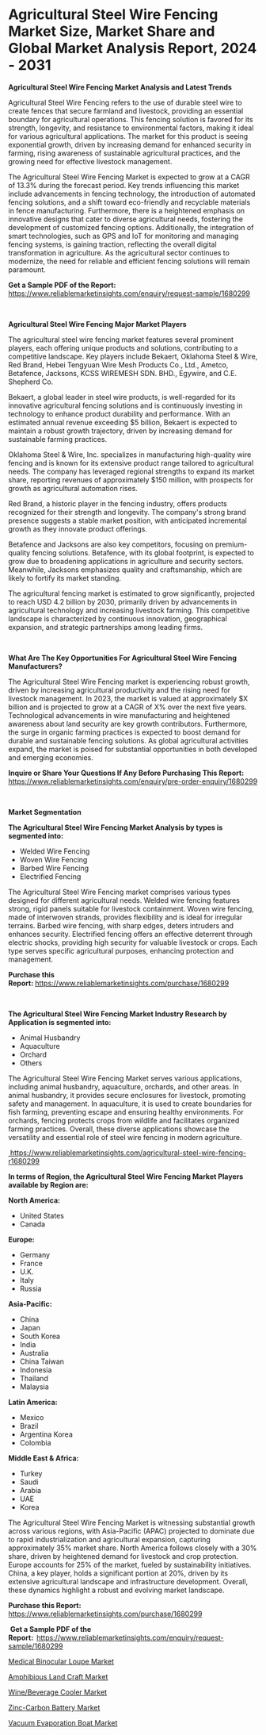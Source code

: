 <p><h1>Agricultural Steel Wire Fencing Market Size, Market Share and Global Market Analysis Report, 2024 - 2031</h1></p><p><strong>Agricultural Steel Wire Fencing Market Analysis and Latest Trends</strong></p>
<p><p>Agricultural Steel Wire Fencing refers to the use of durable steel wire to create fences that secure farmland and livestock, providing an essential boundary for agricultural operations. This fencing solution is favored for its strength, longevity, and resistance to environmental factors, making it ideal for various agricultural applications. The market for this product is seeing exponential growth, driven by increasing demand for enhanced security in farming, rising awareness of sustainable agricultural practices, and the growing need for effective livestock management.</p><p>The Agricultural Steel Wire Fencing Market is expected to grow at a CAGR of 13.3% during the forecast period. Key trends influencing this market include advancements in fencing technology, the introduction of automated fencing solutions, and a shift toward eco-friendly and recyclable materials in fence manufacturing. Furthermore, there is a heightened emphasis on innovative designs that cater to diverse agricultural needs, fostering the development of customized fencing options. Additionally, the integration of smart technologies, such as GPS and IoT for monitoring and managing fencing systems, is gaining traction, reflecting the overall digital transformation in agriculture. As the agricultural sector continues to modernize, the need for reliable and efficient fencing solutions will remain paramount.</p></p>
<p><strong>Get a Sample PDF of the Report:&nbsp;</strong> <a href="https://www.reliablemarketinsights.com/enquiry/request-sample/1680299?utm_campaign=1619&utm_medium=2&utm_source=Github&utm_content=ia&utm_term=14102024&utm_id=agricultural-steel-wire-fencing">https://www.reliablemarketinsights.com/enquiry/request-sample/1680299</a></p>
<p>&nbsp;</p>
<p><strong>Agricultural Steel Wire Fencing Major Market Players</strong></p>
<p><p>The agricultural steel wire fencing market features several prominent players, each offering unique products and solutions, contributing to a competitive landscape. Key players include Bekaert, Oklahoma Steel & Wire, Red Brand, Hebei Tengyuan Wire Mesh Products Co., Ltd., Ametco, Betafence, Jacksons, KCSS WIREMESH SDN. BHD., Egywire, and C.E. Shepherd Co.</p><p>Bekaert, a global leader in steel wire products, is well-regarded for its innovative agricultural fencing solutions and is continuously investing in technology to enhance product durability and performance. With an estimated annual revenue exceeding $5 billion, Bekaert is expected to maintain a robust growth trajectory, driven by increasing demand for sustainable farming practices.</p><p>Oklahoma Steel & Wire, Inc. specializes in manufacturing high-quality wire fencing and is known for its extensive product range tailored to agricultural needs. The company has leveraged regional strengths to expand its market share, reporting revenues of approximately $150 million, with prospects for growth as agricultural automation rises.</p><p>Red Brand, a historic player in the fencing industry, offers products recognized for their strength and longevity. The company's strong brand presence suggests a stable market position, with anticipated incremental growth as they innovate product offerings.</p><p>Betafence and Jacksons are also key competitors, focusing on premium-quality fencing solutions. Betafence, with its global footprint, is expected to grow due to broadening applications in agriculture and security sectors. Meanwhile, Jacksons emphasizes quality and craftsmanship, which are likely to fortify its market standing.</p><p>The agricultural fencing market is estimated to grow significantly, projected to reach USD 4.2 billion by 2030, primarily driven by advancements in agricultural technology and increasing livestock farming. This competitive landscape is characterized by continuous innovation, geographical expansion, and strategic partnerships among leading firms.</p></p>
<p>&nbsp;</p>
<p><strong>What Are The Key Opportunities For Agricultural Steel Wire Fencing Manufacturers?</strong></p>
<p><p>The Agricultural Steel Wire Fencing market is experiencing robust growth, driven by increasing agricultural productivity and the rising need for livestock management. In 2023, the market is valued at approximately $X billion and is projected to grow at a CAGR of X% over the next five years. Technological advancements in wire manufacturing and heightened awareness about land security are key growth contributors. Furthermore, the surge in organic farming practices is expected to boost demand for durable and sustainable fencing solutions. As global agricultural activities expand, the market is poised for substantial opportunities in both developed and emerging economies.</p></p>
<p><strong>Inquire or Share Your Questions If Any Before Purchasing This Report:</strong> <a href="https://www.reliablemarketinsights.com/enquiry/pre-order-enquiry/1680299?utm_campaign=1619&utm_medium=2&utm_source=Github&utm_content=ia&utm_term=14102024&utm_id=agricultural-steel-wire-fencing">https://www.reliablemarketinsights.com/enquiry/pre-order-enquiry/1680299</a></p>
<p>&nbsp;</p>
<p><strong>Market Segmentation</strong></p>
<p><strong>The Agricultural Steel Wire Fencing Market Analysis by types is segmented into:</strong></p>
<p><ul><li>Welded Wire Fencing</li><li>Woven Wire Fencing</li><li>Barbed Wire Fencing</li><li>Electrified Fencing</li></ul></p>
<p><p>The Agricultural Steel Wire Fencing market comprises various types designed for different agricultural needs. Welded wire fencing features strong, rigid panels suitable for livestock containment. Woven wire fencing, made of interwoven strands, provides flexibility and is ideal for irregular terrains. Barbed wire fencing, with sharp edges, deters intruders and enhances security. Electrified fencing offers an effective deterrent through electric shocks, providing high security for valuable livestock or crops. Each type serves specific agricultural purposes, enhancing protection and management.</p></p>
<p><strong>Purchase this Report:&nbsp;</strong><a href="https://www.reliablemarketinsights.com/purchase/1680299?utm_campaign=1619&utm_medium=2&utm_source=Github&utm_content=ia&utm_term=14102024&utm_id=agricultural-steel-wire-fencing">https://www.reliablemarketinsights.com/purchase/1680299</a></p>
<p>&nbsp;</p>
<p><strong>The Agricultural Steel Wire Fencing Market Industry Research by Application is segmented into:</strong></p>
<p><ul><li>Animal Husbandry</li><li>Aquaculture</li><li>Orchard</li><li>Others</li></ul></p>
<p><p>The Agricultural Steel Wire Fencing Market serves various applications, including animal husbandry, aquaculture, orchards, and other areas. In animal husbandry, it provides secure enclosures for livestock, promoting safety and management. In aquaculture, it is used to create boundaries for fish farming, preventing escape and ensuring healthy environments. For orchards, fencing protects crops from wildlife and facilitates organized farming practices. Overall, these diverse applications showcase the versatility and essential role of steel wire fencing in modern agriculture.</p></p>
<p><a href="https://www.reliablemarketinsights.com/agricultural-steel-wire-fencing-r1680299?utm_campaign=1619&utm_medium=2&utm_source=Github&utm_content=ia&utm_term=14102024&utm_id=agricultural-steel-wire-fencing">&nbsp;https://www.reliablemarketinsights.com/agricultural-steel-wire-fencing-r1680299</a></p>
<p><strong>In terms of Region, the Agricultural Steel Wire Fencing Market Players available by Region are:</strong></p>
<p>
    <p> <strong> North America: </strong>
        <ul>
            <li>United States</li>
            <li>Canada</li>
        </ul>
        </p> 
    <p> <strong> Europe: </strong>
        <ul>
            <li>Germany</li>
            <li>France</li>
            <li>U.K.</li>
            <li>Italy</li>
            <li>Russia</li>
        </ul>
        </p> 
    <p> <strong> Asia-Pacific: </strong>
        <ul>
            <li>China</li>
            <li>Japan</li>
            <li>South Korea</li>
            <li>India</li>
            <li>Australia</li>
            <li>China Taiwan</li>
            <li>Indonesia</li>
            <li>Thailand</li>
            <li>Malaysia</li>
        </ul>
        </p> 
    <p> <strong> Latin America: </strong>
        <ul>
            <li>Mexico</li>
            <li>Brazil</li>
            <li>Argentina Korea</li>
            <li>Colombia</li>
        </ul>
        </p> 
    <p> <strong> Middle East & Africa: </strong>
        <ul>
            <li>Turkey</li>
            <li>Saudi</li>
            <li>Arabia</li>
            <li>UAE</li>
            <li>Korea</li>
        </ul>
    </p>
    </p>
<p><p>The Agricultural Steel Wire Fencing Market is witnessing substantial growth across various regions, with Asia-Pacific (APAC) projected to dominate due to rapid industrialization and agricultural expansion, capturing approximately 35% market share. North America follows closely with a 30% share, driven by heightened demand for livestock and crop protection. Europe accounts for 25% of the market, fueled by sustainability initiatives. China, a key player, holds a significant portion at 20%, driven by its extensive agricultural landscape and infrastructure development. Overall, these dynamics highlight a robust and evolving market landscape.</p></p>
<p><strong>Purchase this Report: </strong><a href="https://www.reliablemarketinsights.com/purchase/1680299?utm_campaign=1619&utm_medium=2&utm_source=Github&utm_content=ia&utm_term=14102024&utm_id=agricultural-steel-wire-fencing">https://www.reliablemarketinsights.com/purchase/1680299</a></p>
<p>&nbsp;<strong>Get a Sample PDF of the Report:&nbsp;&nbsp;</strong><a href="https://www.reliablemarketinsights.com/enquiry/request-sample/1680299?utm_campaign=1619&utm_medium=2&utm_source=Github&utm_content=ia&utm_term=14102024&utm_id=agricultural-steel-wire-fencing">https://www.reliablemarketinsights.com/enquiry/request-sample/1680299</a></p>
<p><strong></strong></p>
<p><p><a href="https://www.linkedin.com/pulse/pioneering-growth-analyzing-global-medical-binocular-loupe-pz8af?trk=public_post_embed_feed-article-content&utm_campaign=1619&utm_medium=2&utm_source=Github&utm_content=ia&utm_term=14102024&utm_id=agricultural-steel-wire-fencing">Medical Binocular Loupe Market</a></p><p><a href="https://www.linkedin.com/pulse/amphibious-land-craft-market-investigation-industry-evolution-wfuxf?trk=public_post_embed_feed-article-content&utm_campaign=1619&utm_medium=2&utm_source=Github&utm_content=ia&utm_term=14102024&utm_id=agricultural-steel-wire-fencing">Amphibious Land Craft Market</a></p><p><a href="https://www.linkedin.com/pulse/winebeverage-cooler-ecosystem-mapping-innovation-value-chains-ofcsf?trk=public_post_embed_feed-article-content&utm_campaign=1619&utm_medium=2&utm_source=Github&utm_content=ia&utm_term=14102024&utm_id=agricultural-steel-wire-fencing">Wine/Beverage Cooler Market</a></p><p><a href="https://www.linkedin.com/pulse/zinc-carbon-battery-market-evolution-global-trends-regional-ocuef?trk=public_post_embed_feed-article-content&utm_campaign=1619&utm_medium=2&utm_source=Github&utm_content=ia&utm_term=14102024&utm_id=agricultural-steel-wire-fencing">Zinc-Carbon Battery Market</a></p><p><a href="https://www.linkedin.com/pulse/emerging-vacuum-evaporation-boat-market-opportunities-analysis-nazhf?utm_campaign=1619&utm_medium=2&utm_source=Github&utm_content=ia&utm_term=14102024&utm_id=agricultural-steel-wire-fencing">Vacuum Evaporation Boat Market</a></p></p>